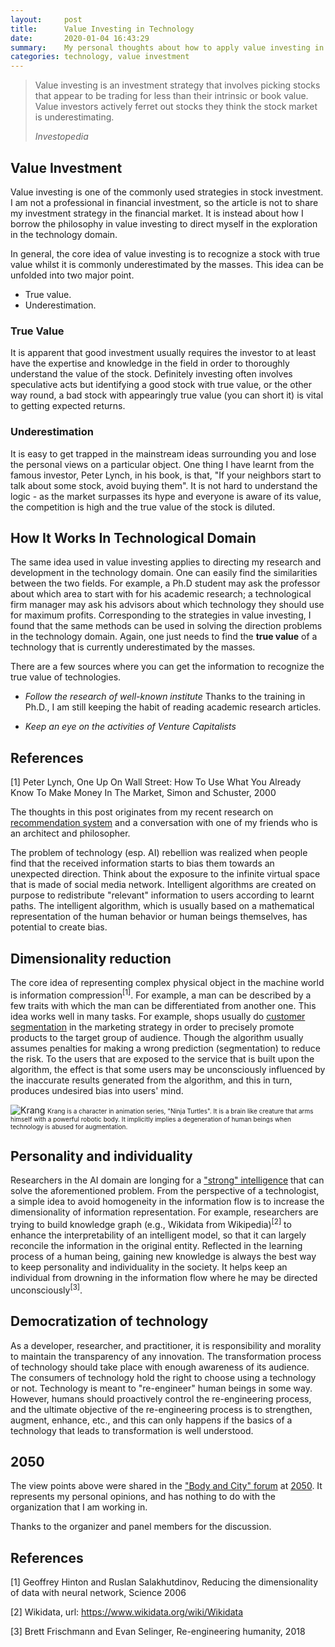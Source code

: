 ```yaml
---
layout:     post
title:      Value Investing in Technology
date:       2020-01-04 16:43:29
summary:    My personal thoughts about how to apply value investing in technology domain
categories: technology, value investment
---
```


<blockquote>
  <p>Value investing is an investment strategy that involves picking stocks that appear to be trading for less than their intrinsic or book value. Value investors actively ferret out stocks they think the stock market is underestimating.</p>
  <footer><cite title="Investopedia">Investopedia</cite></footer>
</blockquote>

## Value Investment

Value investing is one of the commonly used strategies in stock investment. I am not a professional in financial investment, so the article is not to share my investment strategy in the financial market. It is instead about how I borrow the philosophy in value investing to direct myself in the exploration in the technology domain.

In general, the core idea of value investing is to recognize a stock with true value whilst it is commonly underestimated by the masses. This idea can be unfolded into two major point. 

* True value.
* Underestimation.

### True Value
It is apparent that good investment usually requires the investor to at least have the expertise and knowledge in the field in order to thoroughly understand the value of the stock. Definitely investing often involves speculative acts but identifying a good stock with true value, or the other way round, a bad stock with appearingly true value (you can short it) is vital to getting expected returns. 

### Underestimation
It is easy to get trapped in the mainstream ideas surrounding you and lose the personal views on a particular object. One thing I have learnt from the famous investor, Peter Lynch, in his book, is that, "If your neighbors start to talk about some stock, avoid buying them". It is not hard to understand the logic - as the market surpasses its hype and everyone is aware of its value, the competition is high and the true value of the stock is diluted. 

## How It Works In Technological Domain

The same idea used in value investing applies to directing my research and development in the technology domain. One can easily find the similarities between the two fields. For example, a Ph.D student may ask the professor about which area to start with for his academic research; a technological firm manager may ask his advisors about which technology they should use for maximum profits. Corresponding to the strategies in value investing, I found that the same methods can be used in solving the direction problems in the technology domain. Again, one just needs to find the **true value** of a technology that is currently underestimated by the masses.



There are a few sources where you can get the information to recognize the true value of technologies.

* *Follow the research of well-known institute*
Thanks to the training in Ph.D., I am still keeping the habit of reading academic research articles. 

* *Keep an eye on the activities of Venture Capitalists*

## References

[1] Peter Lynch, One Up On Wall Street: How To Use What You Already Know To Make Money In The Market, Simon and Schuster, 2000 




The thoughts in this post originates from my recent research on [recommendation system](https://en.wikipedia.org/wiki/Recommender_system) and a conversation with one of my friends who is an architect and philosopher.  

The problem of technology (esp. AI) rebellion was realized when people find that the received information starts to bias them towards an unexpected direction. Think about the exposure to the infinite virtual space that is made of social media network. Intelligent algorithms are created on purpose to redistribute "relevant" information to users according to learnt paths. The intelligent algorithm, which is usually based on a mathematical representation of the human behavior or human beings themselves, has potential to create bias.

## Dimensionality reduction 

The core idea of representing complex physical object in the machine world is information compression<sup>[1]</sup>. For example, a man can be described by a few traits with which the man can be differentiated from another one. This idea works well in many tasks. For example, shops usually do [customer segmentation](https://en.wikipedia.org/wiki/Market_segmentation) in the marketing strategy in order to precisely promote products to the target group of audience. Though the algorithm usually assumes penalties for making a wrong prediction (segmentation) to reduce the risk. To the users that are exposed to the service that is built upon the algorithm, the effect is that some users may be unconsciously influenced by the inaccurate results generated from the algorithm, and this in turn, produces undesired bias into users' mind. 

![Krang](https://yueguoguo.github.io/images/kran.jpeg)
<font size="1">Krang is a character in animation series, "Ninja Turtles". It is a brain like creature that arms himself with a powerful robotic body. It implicitly implies a degeneration of human beings when technology is abused for augmentation.</font>

## Personality and individuality

Researchers in the AI domain are longing for a ["strong" intelligence](https://en.wikipedia.org/wiki/Artificial_general_intelligence) that can solve the aforementioned problem. From the perspective of a technologist, a simple idea to avoid homogeneity in the information flow is to increase the dimensionality of information representation. For example, researchers are trying to build knowledge graph (e.g., Wikidata from Wikipedia)<sup>[2]</sup> to enhance the interpretability of an intelligent model, so that it can largely reconcile the information in the original entity. Reflected in the learning process of a human being, gaining new knowledge is always the best way to keep personality and individuality in the society. It helps keep an individual from drowning in the information flow where he may be directed unconsciously<sup>[3]</sup>.

## Democratization of technology

As a developer, researcher, and practitioner, it is responsibility and morality to maintain the transparency of any innovation. The transformation process of technology should take place with enough awareness of its audience. The consumers of technology hold the right to choose using a technology or not. Technology is meant to "re-engineer" human beings in some way. However, humans should proactively control the re-engineering process, and the ultimate objective of the re-engineering process is to strengthen, augment, enhance, etc., and this can only happens if the basics of a technology that leads to transformation is well understood. 

## 2050

The view points above were shared in the ["Body and City" forum](https://2050.org.cn/new-gen-forum-at2019/body-city-porous-and-super-scale-city-adventures/) at [2050](https://2050.org.cn/). It represents my personal opinions, and has nothing to do with the organization that I am working in. 

Thanks to the organizer and panel members for the discussion. 

## References

[1] Geoffrey Hinton and Ruslan Salakhutdinov, Reducing the dimensionality of data with neural network, Science 2006

[2] Wikidata, url: https://www.wikidata.org/wiki/Wikidata

[3] Brett Frischmann and Evan Selinger, Re-engineering humanity, 2018